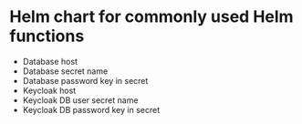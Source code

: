 # Helm chart for commonly used Helm functions

* Database host
* Database secret name
* Database password key in secret
* Keycloak host
* Keycloak DB user secret name
* Keycloak DB password key in secret
